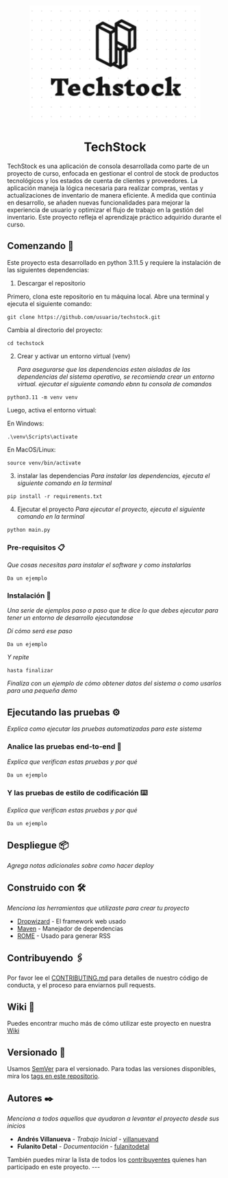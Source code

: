 
<p align="center">
  <img src="Logo.png" alt="Logo de TechStock" width="400">
</p>

<h1 style="text-align: center;">TechStock</h1>

TechStock es una aplicación de consola desarrollada como parte de un proyecto de curso, enfocada en gestionar el control de stock de productos tecnológicos y los estados de cuenta de clientes y proveedores. La aplicación maneja la lógica necesaria para realizar compras, ventas y actualizaciones de inventario de manera eficiente. A medida que continúa en desarrollo, se añaden nuevas funcionalidades para mejorar la experiencia de usuario y optimizar el flujo de trabajo en la gestión del inventario. Este proyecto refleja el aprendizaje práctico adquirido durante el curso.

## Comenzando 🚀

Este proyecto esta desarrollado en python 3.11.5 y requiere la instalación de las siguientes dependencias:

1. Descargar el repositorio

Primero, clona este repositorio en tu máquina local. Abre una terminal y ejecuta el siguiente comando:

```
git clone https://github.com/usuario/techstock.git

```
Cambia al directorio del proyecto:

```
cd techstock

```


2. Crear y activar un entorno virtual (venv)

    *Para asegurarse que las dependencias esten aisladas de las dependencias del sistema operativo, se recomienda crear un entorno virtual.
    ejecutar el siguiente comando ebnn tu consola de comandos*

```
python3.11 -m venv venv

```

Luego, activa el entorno virtual:

En Windows:

```
.\venv\Scripts\activate

```

En MacOS/Linux:

```
source venv/bin/activate
```

3. instalar las dependencias
    *Para instalar las dependencias, ejecuta el siguiente comando en la terminal*

```
pip install -r requirements.txt
```
4. Ejecutar el proyecto
    *Para ejecutar el proyecto, ejecuta el siguiente comando en la terminal*

```
python main.py
``` 


### Pre-requisitos 📋

_Que cosas necesitas para instalar el software y como instalarlas_

```
Da un ejemplo
```

### Instalación 🔧

_Una serie de ejemplos paso a paso que te dice lo que debes ejecutar para tener un entorno de desarrollo ejecutandose_

_Dí cómo será ese paso_

```
Da un ejemplo
```

_Y repite_

```
hasta finalizar
```

_Finaliza con un ejemplo de cómo obtener datos del sistema o como usarlos para una pequeña demo_

## Ejecutando las pruebas ⚙️

_Explica como ejecutar las pruebas automatizadas para este sistema_

### Analice las pruebas end-to-end 🔩

_Explica que verifican estas pruebas y por qué_

```
Da un ejemplo
```

### Y las pruebas de estilo de codificación ⌨️

_Explica que verifican estas pruebas y por qué_

```
Da un ejemplo
```

## Despliegue 📦

_Agrega notas adicionales sobre como hacer deploy_

## Construido con 🛠️

_Menciona las herramientas que utilizaste para crear tu proyecto_

* [Dropwizard](http://www.dropwizard.io/1.0.2/docs/) - El framework web usado
* [Maven](https://maven.apache.org/) - Manejador de dependencias
* [ROME](https://rometools.github.io/rome/) - Usado para generar RSS

## Contribuyendo 🖇️

Por favor lee el [CONTRIBUTING.md](https://gist.github.com/villanuevand/xxxxxx) para detalles de nuestro código de conducta, y el proceso para enviarnos pull requests.

## Wiki 📖

Puedes encontrar mucho más de cómo utilizar este proyecto en nuestra [Wiki](https://github.com/tu/proyecto/wiki)

## Versionado 📌

Usamos [SemVer](http://semver.org/) para el versionado. Para todas las versiones disponibles, mira los [tags en este repositorio](https://github.com/tu/proyecto/tags).

## Autores ✒️

_Menciona a todos aquellos que ayudaron a levantar el proyecto desde sus inicios_

* **Andrés Villanueva** - *Trabajo Inicial* - [villanuevand](https://github.com/villanuevand)
* **Fulanito Detal** - *Documentación* - [fulanitodetal](#fulanito-de-tal)

También puedes mirar la lista de todos los [contribuyentes](https://github.com/your/project/contributors) quíenes han participado en este proyecto. ---

